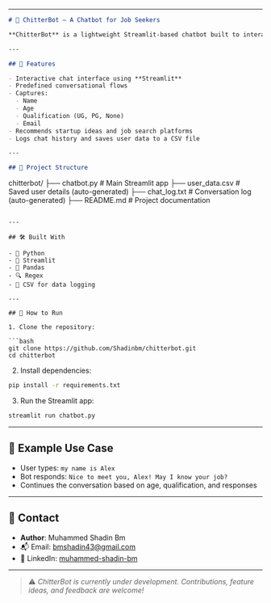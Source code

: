 

---


```markdown
# 🤖 ChitterBot – A Chatbot for Job Seekers

**ChitterBot** is a lightweight Streamlit-based chatbot built to interact with users who are looking for jobs. It captures and logs user data like name, age, qualification, and email, then offers startup ideas, job app suggestions, and tailored responses.

---

## 🚀 Features

- Interactive chat interface using **Streamlit**
- Predefined conversational flows
- Captures:
  - Name
  - Age
  - Qualification (UG, PG, None)
  - Email
- Recommends startup ideas and job search platforms
- Logs chat history and saves user data to a CSV file

---

## 📂 Project Structure

```

chitterbot/
├── chatbot.py            # Main Streamlit app
├── user\_data.csv         # Saved user details (auto-generated)
├── chat\_log.txt          # Conversation log (auto-generated)
├── README.md             # Project documentation

````

---

## 🛠️ Built With

- 🐍 Python
- 🧠 Streamlit
- 🧾 Pandas
- 🔍 Regex
- 💾 CSV for data logging

---

## 🎯 How to Run

1. Clone the repository:

```bash
git clone https://github.com/Shadinbm/chitterbot.git
cd chitterbot
````

2. Install dependencies:

```bash
pip install -r requirements.txt
```

3. Run the Streamlit app:

```bash
streamlit run chatbot.py
```

---

## 📌 Example Use Case

* User types: `my name is Alex`
* Bot responds: `Nice to meet you, Alex! May I know your job?`
* Continues the conversation based on age, qualification, and responses

---

## 📧 Contact

* **Author**: Muhammed Shadin Bm
* 📬 Email: [bmshadin43@gmail.com](mailto:bmshadin43@gmail.com)
* 🔗 LinkedIn: [muhammed-shadin-bm](https://www.linkedin.com/in/muhammed-shadin-bm-23871432b)

---

> ⚠️ *ChitterBot is currently under development. Contributions, feature ideas, and feedback are welcome!*

```


